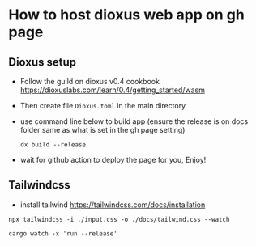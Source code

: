 # How to host dioxus web app on gh page

## Dioxus setup

- Follow the guild on dioxus v0.4 cookbook https://dioxuslabs.com/learn/0.4/getting_started/wasm

- Then create file `Dioxus.toml` in the main directory

- use command line below to build app (ensure the release is on docs folder same as what is set in the gh page setting)

  `dx build --release`

- wait for github action to deploy the page for you, Enjoy!

## Tailwindcss

- install tailwind https://tailwindcss.com/docs/installation

`npx tailwindcss -i ./input.css -o ./docs/tailwind.css --watch`

`cargo watch -x 'run --release'`
